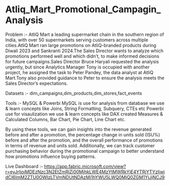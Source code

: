 # Atliq_Mart_Promotional_Campagin_Analysis
Problem :-
AtliQ Mart a leading supermarket chain in the southern region of India, with over 50 supermarkets serving customers across multiple cities.AtliQ Mart ran large promotions on AtliQ-branded products during Diwali 2023 and Sankranti 2024.The Sales Director wants to analyze which promotions performed well and which didn’t, to make informed decisions for future campaigns.Sales Director Bruce Haryali requested the analysis urgently, but since Analytics Manager Tony is occupied with another project, he assigned the task to Peter Pandey, the data analyst at AtliQ Mart.Tony also provided guidance to Peter to ensure the analysis meets the Sales Director’s expectations.

Datasets :-
dim_campaigns,dim_products,dim_stores,fact_events

Tools :- MySQL & Powerbi
MySQL is use for analysis from database we use & learn concepts like Joins, String Formatting, Subquery, CTEs etc
Powerbi use for visaulization we use & learn concepts like DAX created Measures & Calculated Columns, Bar Chart, Pie Chart, Line Chart etc.

By using these tools, we can gain insights into the revenue generated before and after a promotion, the percentage change in units sold (ISU%) before and after the promotion, and the overall performance of promotions in terms of revenue and units sold. Additionally, we can track customer purchasing behavior during the promotional campaign to better understand how promotions influence buying patterns.


Live Dashboard :- https://app.fabric.microsoft.com/view?r=eyJrIjoiMDEzNzc3N2EtZmRiZi00MjhkLWE4MzYtMWRkYjE4YTRjYTYzIiwidCI6ImM2ZTU0OWIzLTVmNDUtNDAzMi1hYWU5LWQ0MjQ0ZGM1YjJjNCJ9


